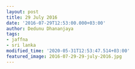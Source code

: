```yaml
---
layout: post
title: 29 July 2016
date: '2016-07-29T12:53:00.000+03:00'
author: Dedunu Dhananjaya
tags:
- jaffna
- sri lanka
modified_time: '2020-05-31T12:53:47.514+03:00'
featured_image: 2016-07-29-29-july-2016.jpg
---
```

